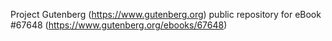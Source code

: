 Project Gutenberg (https://www.gutenberg.org) public repository for
eBook #67648 (https://www.gutenberg.org/ebooks/67648)
